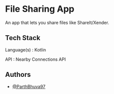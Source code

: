 
# File Sharing App

An app that lets you share files like ShareIt/Xender.


## Tech Stack

Language(s) : Kotlin

API : Nearby Connections API




## Authors

- [@ParthBhuva97](https://www.github.com/ParthBhuva97)

